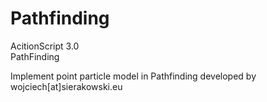 # Pathfinding
AcitionScript 3.0  
PathFinding

Implement point particle model in Pathfinding developed by wojciech[at]sierakowski.eu
